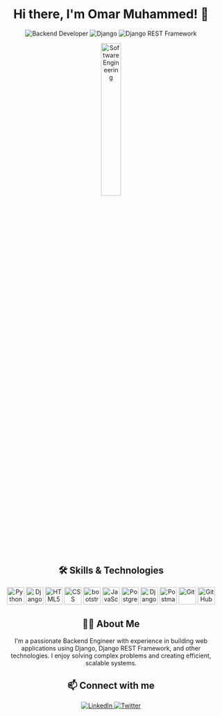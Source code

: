 <h1 align="center">Hi there, I'm Omar Muhammed! 👋</h1>

<p align="center">
  <img src="https://img.shields.io/badge/Backend-Developer-blue" alt="Backend Developer">
  <img src="https://img.shields.io/badge/Django-092E20?logo=django&logoColor=white" alt="Django">
  <img src="https://img.shields.io/badge/DRF-ff1709?logo=django&logoColor=white" alt="Django REST Framework">
</p>
<p align="center">
  <img src="https://media1.giphy.com/media/v1.Y2lkPTc5MGI3NjExemQ4bGFwYnRlNzdzbWF2a3J0MDJ4dmppNnRkYXc0Zjh3emhhcG5hbiZlcD12MV9pbnRlcm5hbF9naWZfYnlfaWQmY3Q9Zw/cFdHXXm5GhJsc/giphy.webp" width="30%" height="30%"  alt="Software Engineering" />
</p>

<h2 align="center">🛠️ Skills & Technologies</h2>
<p align="center">
  <img src="https://img.icons8.com/color/48/000000/python.png" alt="Python" width="40" height="40"/>
  <img src="https://cdn.iconscout.com/icon/free/png-512/free-django-1-282754.png?f=webp&w=256" alt="Django" width="40" height="40"/>
  <img src="https://img.icons8.com/color/48/000000/html-5.png" alt="HTML5" width="40" height="40"/>
  <img src="https://img.icons8.com/?size=100&id=3BTBsJs5myRy&format=png&color=000000" alt="CSS" width="40" height="40"/>
  <img src="https://cdn.jsdelivr.net/gh/devicons/devicon/icons/bootstrap/bootstrap-original.svg" height="40" alt="bootstrap logo"  />
  <img src="https://img.icons8.com/color/48/000000/javascript.png" alt="JavaScript" width="40" height="40"/>
  <img src="https://img.icons8.com/color/48/000000/postgreesql.png" alt="PostgreSQL" width="40" height="40"/>
  <img src="https://img.icons8.com/color/48/000000/redis.png" alt="Django Redis" width="40" height="40"/>
  <img src="https://img.icons8.com/dusk/64/000000/postman-api.png" alt="Postman" width="40" height="40"/>
  <img src="https://img.icons8.com/color/48/000000/git.png" alt="Git" width="40" height="40"/>
  <img src="https://img.icons8.com/fluent/48/000000/github.png" alt="GitHub" width="40" height="40"/>
</p>

<h2 align="center">🧑‍💻 About Me</h2>
<p align="center">
  I'm a passionate Backend Engineer with experience in building web applications using Django, Django REST Framework, and other technologies. I enjoy solving complex problems and creating efficient, scalable systems.
</p>

<h2 align="center">📫 Connect with me</h2>
<p align="center">
  <a href="https://www.linkedin.com/in/omar-muhammed-9a7428285/" target="_blank">
    <img src="https://img.icons8.com/fluent/48/000000/linkedin.png" alt="LinkedIn"/>
  </a>
  <a href="https://x.com/OmarMuhammmed" target="_blank">
    <img src="https://img.icons8.com/fluent/48/000000/twitter.png" alt="Twitter"/>
  </a>
</p>
